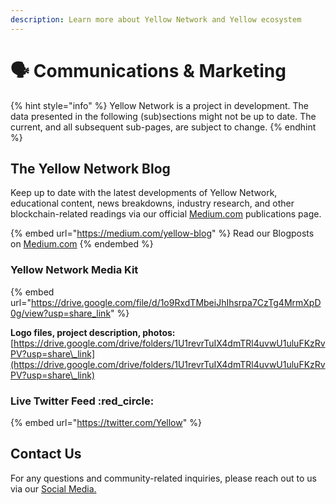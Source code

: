```yaml
---
description: Learn more about Yellow Network and Yellow ecosystem
---
```


# 🗣 Communications & Marketing

{% hint style="info" %}
Yellow Network is a project in development. The data presented in the following (sub)sections might not be up to date. The current, and all subsequent sub-pages, are subject to change.&#x20;
{% endhint %}

## The Yellow Network Blog

Keep up to date with the latest developments of Yellow Network, educational content, news breakdowns, industry research, and other blockchain-related readings via our official [Medium.com](https://medium.com/yellow-blog) publications page.

{% embed url="https://medium.com/yellow-blog" %}
Read our Blogposts on [Medium.com](https://medium.com/yellow-blog)
{% endembed %}

### Yellow Network Media Kit

{% embed url="https://drive.google.com/file/d/1o9RxdTMbeiJhIhsrpa7CzTg4MrmXpD0g/view?usp=share_link" %}

**Logo files, project description, photos:** [https://drive.google.com/drive/folders/1U1revrTuIX4dmTRl4uvwU1uluFKzRvPV?usp=share\_link](https://drive.google.com/drive/folders/1U1revrTuIX4dmTRl4uvwU1uluFKzRvPV?usp=share\_link)

### Live Twitter Feed :red\_circle:

{% embed url="https://twitter.com/Yellow" %}

## Contact Us

For any questions and community-related inquiries, please reach out to us via our [Social Media.](broken-reference)
